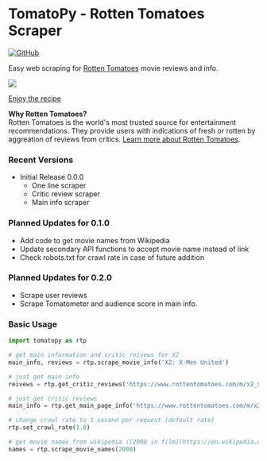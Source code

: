 # TomatoPy - Rotten Tomatoes Scraper

[![GitHub](https://img.shields.io/github/license/mashape/apistatus.svg)](https://pypi.org/project/requests/)

Easy web scraping for [Rotten Tomatoes](https://www.rottentomatoes.com/) movie reviews and info. 

![](https://c1.staticflickr.com/4/3614/3695696788_219f255121_b.jpg?raw=true)

[Enjoy the recipe](https://www.geniuskitchen.com/recipe/easy-tomato-cheese-pie-with-crumb-crust-27486)

**Why Rotten Tomatoes?**  
Rotten Tomatoes is the world's most trusted source for entertainment recommendations. They provide users with indications of fresh or rotten by aggreation of reviews from critics. [Learn more about Rotten Tomatoes](https://www.rottentomatoes.com/about/).

### Recent Versions

- Initial Release 0.0.0
  - One line scraper
  - Critic review scraper
  - Main info scraper

### Planned Updates for 0.1.0

- Add code to get movie names from Wikipedia
- Update secondary API functions to accept movie name instead of link
- Check robots.txt for crawl rate in case of future addition

### Planned Updates for 0.2.0

- Scrape user reviews
- Scrape Tomatometer and audience score in main info.

### Basic Usage

```python
import tomatopy as rtp

# get main information and critic reivews for X2
main_info, reviews = rtp.scrape_movie_info('X2: X-Men United')

# just get main info
reivews = rtp.get_critic_reviews('https://www.rottentomatoes.com/m/x2_xmen_united')

# just get critic reviews
main_info = rtp.get_main_page_info('https://www.rottentomatoes.com/m/x2_xmen_united')

# change crawl rate to 1 second per request (default rate)
rtp.set_crawl_rate(1.0)

# get movie names from wikipedia ([2008 in film](https://en.wikipedia.org/wiki/2008_in_film))
names = rtp.scrape_movie_names(2008)
```
